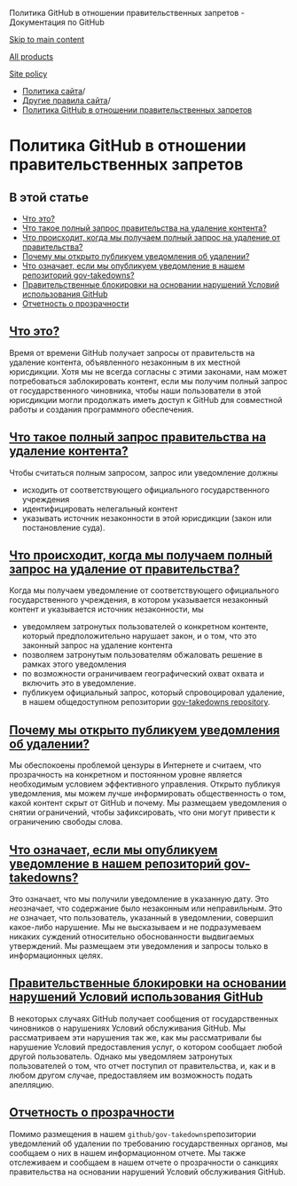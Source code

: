 Политика GitHub в отношении правительственных запретов - Документация по GitHub

[Skip to main content](#main-content)

[All products](/ru)

[Site policy](/site-policy)

* [Политика сайта](/ru/site-policy)/
* [Другие правила сайта](/ru/site-policy/other-site-policies)/
* [Политика GitHub в отношении правительственных запретов](/ru/site-policy/other-site-policies/github-government-takedown-policy)

Политика GitHub в отношении правительственных запретов
==========

В этой статье
----------

* [Что это?](#what-is-this)
* [Что такое полный запрос правительства на удаление контента?](#what-is-a-complete-government-takedown-request)
* [Что происходит, когда мы получаем полный запрос на удаление от правительства?](#what-happens-when-we-receive-a-complete-takedown-request-from-a-government)
* [Почему мы открыто публикуем уведомления об удалении?](#why-do-we-publicly-post-takedown-notices)
* [Что означает, если мы опубликуем уведомление в нашем репозиторий gov-takedowns?](#what-does-it-mean-if-we-post-a-notice-in-our-gov-takedowns-repository)
* [Правительственные блокировки на основании нарушений Условий использования GitHub](#government-takedowns-based-on-violations-of-githubs-terms-of-service)
* [Отчетность о прозрачности](#transparency-reporting)

[Что это?](#what-is-this)
----------

Время от времени GitHub получает запросы от правительств на удаление контента, объявленного незаконным в их местной юрисдикции. Хотя мы не всегда согласны с этими законами, нам может потребоваться заблокировать контент, если мы получим полный запрос от государственного чиновника, чтобы наши пользователи в этой юрисдикции могли продолжать иметь доступ к GitHub для совместной работы и создания программного обеспечения.

[Что такое полный запрос правительства на удаление контента?](#what-is-a-complete-government-takedown-request)
----------

Чтобы считаться полным запросом, запрос или уведомление должны

* исходить от соответствующего официального государственного учреждения
* идентифицировать нелегальный контент
* указывать источник незаконности в этой юрисдикции (закон или постановление суда).

[Что происходит, когда мы получаем полный запрос на удаление от правительства?](#what-happens-when-we-receive-a-complete-takedown-request-from-a-government)
----------

Когда мы получаем уведомление от соответствующего официального государственного учреждения, в котором указывается незаконный контент и указывается источник незаконности, мы

* уведомляем затронутых пользователей о конкретном контенте, который предположительно нарушает закон, и о том, что это законный запрос на удаление контента
* позволяем затронутым пользователям обжаловать решение в рамках этого уведомления
* по возможности ограничиваем географический охват охвата и включить это в уведомление.
* публикуем официальный запрос, который спровоцировал удаление, в нашем общедоступном репозитории [gov-takedowns repository](https://github.com/github/gov-takedowns).

[Почему мы открыто публикуем уведомления об удалении?](#why-do-we-publicly-post-takedown-notices)
----------

Мы обеспокоены проблемой цензуры в Интернете и считаем, что прозрачность на конкретном и постоянном уровне является необходимым условием эффективного управления. Открыто публикуя уведомления, мы можем лучше информировать общественность о том, какой контент скрыт от GitHub и почему. Мы размещаем уведомления о снятии ограничений, чтобы зафиксировать, что они могут привести к ограничению свободы слова.

[Что означает, если мы опубликуем уведомление в нашем репозиторий gov-takedowns?](#what-does-it-mean-if-we-post-a-notice-in-our-gov-takedowns-repository)
----------

Это означает, что мы получили уведомление в указанную дату. Это *не*означает, что содержание было незаконным или неправильным. Это *не* означает, что пользователь, указанный в уведомлении, совершил какое-либо нарушение. Мы не высказываем и не подразумеваем никаких суждений относительно обоснованности выдвигаемых утверждений. Мы размещаем эти уведомления и запросы только в информационных целях.

[Правительственные блокировки на основании нарушений Условий использования GitHub](#government-takedowns-based-on-violations-of-githubs-terms-of-service)
----------

В некоторых случаях GitHub получает сообщения от государственных чиновников о нарушениях Условий обслуживания GitHub. Мы рассматриваем эти нарушения так же, как мы рассматривали бы нарушение Условий предоставления услуг, о котором сообщает любой другой пользователь. Однако мы уведомляем затронутых пользователей о том, что отчет поступил от правительства, и, как и в любом другом случае, предоставляем им возможность подать апелляцию.

[Отчетность о прозрачности](#transparency-reporting)
----------

Помимо размещения в нашем `github/gov-takedowns`репозитории уведомлений об удалении по требованию государственных органов, мы сообщаем о них в нашем информационном отчете. Мы также отслеживаем и сообщаем в нашем отчете о прозрачности о санкциях правительства на основании нарушений Условий обслуживания GitHub.
